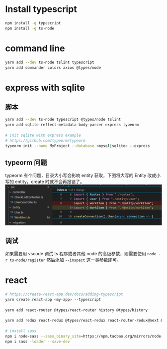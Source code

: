 
# Install typescript

```sh
npm install -g typescript
npm install -g ts-node
```

# command line

```sh
yarn add --dev ts-node tslint typescript
yarn add commander colors axios @types/node
```

# express with sqlite

## 脚本

```sh
yarn add --dev ts-node typescript @types/node tslint
yarn add sqlite reflect-metadata body-parser express typeorm

# init sqlite with express example
# https://github.com/typeorm/typeorm
typeorm init --name MyProject --database <mysql|sqlite> --express
```
## typeorm 问题
typeorm 有个问题，目录大小写会影响 entity 获取，下图将大写的 Entity 改成小写的 entity，create 时就不会再报错了。
![type orm issue](./images/type_orm_issue.png)

## 调试

如果需要用 vscode 调试 ts 程序或者其他 node 的高级参数，则需要使用 `node -r ts-node/register` 然后添加 `--inspect` 这一类参数即可。


# react

```sh
# https://create-react-app.dev/docs/adding-typescript
yarn create react-app <my-app> --typescript

yarn add react-router @types/react-router history @types/history

yarn add redux react-redux @types/react-redux react-router-redux@next @types/react-router-redux

# install sass
npm i node-sass --sass_binary_site=https://npm.taobao.org/mirrors/node-sass/ --save-dev
npm i sass -loader --save-dev
```
